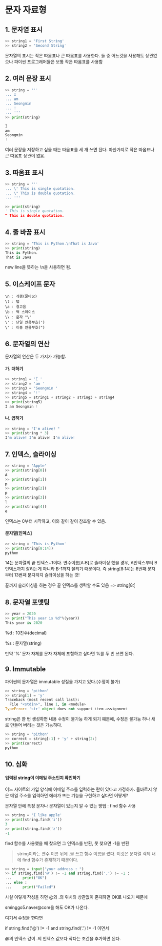 # 문자 자료형
## 1. 문자열 표시

```python
>> string1 = 'First String'
>> string2 = 'Second String'
```

문자열의 표시는 작은 따옴표나 큰 따옴표를 사용한다. 둘 중 어느것을 사용해도 상관없으나 파이썬 프로그래머들은 보통 작은 따옴표를 사용함



## 2. 여러 문장 표시

```python
>> string = '''
... I
... am
... Seongmin
... !
... '''
>> print(string)

I
am
Seongmin
!
```

여러 문장을 저장하고 싶을 때는 따옴표를 세 개 쓰면 된다. 마찬가지로 작은 따옴표나 큰 따옴표 상관이 없음.



## 3. 따옴표 표시

```python
>> string = '''
... \' This is single quotation.
... \" This is double quotation.
... '''

>> print(string)
' This is single quotation.
" This is double quotation.
```



## 4. 줄 바꿈 표시

```python
>> string = 'This is Python.\nThat is Java'
>> print(string)
This is Python.
That is Java
```

new line을 뜻하는 \n을 사용하면 됨.



## 5. 이스케이프 문자

```
\n : 개행(줄바꿈)
\t : 탭
\a : 경고음
\b : 백 스페이스
\\ : 문자 "\"
\' : 단일 인용부호(')
\" : 이중 인용부호(")
```



## 6. 문자열의 연산

문자열의 연산은 두 가지가 가능함.

#### 가.  더하기

```python
>> string1 = 'I '
>> string2 = 'am '
>> string3 = 'Seongmin '
>> string4 = '!'
>> string5 = string1 + string2 + string3 + string4
>> print(string5)
I am Seongmin !
```

#### 나. 곱하기

```python
>> string = "I'm alive! "
>> print(string * 3)
I'm alive! I'm alive! I'm alive! 
```



## 7. 인덱스, 슬라이싱

```python
>> string = 'Apple'
>> print(string[0])
A
>> print(string[1])
p
>> print(string[2])
p
>> print(string[3])
l
>> print(string[4])
e
```

인덱스는 0부터 시작하고, 이와 같이 같이 참조할 수 있음.

#### 문자열[인덱스]

```python
>> string = 'This is Python'
>> print(string[8:14])
python
```

14는 문자열의 끝 인덱스+1이다. 변수이름[A:B]로 슬라이싱 했을 경우, A인덱스부터 B인덱스까지 잘리는게 아니라 B-1까지 잘리기 때문이다. 즉 string[8:14]는 8번째 문자부터 13번째 문자까지 슬라이싱을 하는 것!

끝까지 슬라이싱을 하는 경우 끝 인덱스를 생략할 수도 있음 => string[8:]



## 8. 문자열 포맷팅

```python
>> year = 2020
>> print("This year is %d"%(year))
This year is 2020
```

%d : 10진수(decimal)

%s : 문자열(string)

만약 '%' 문자 자체를 문자 자체에 포함하고 싶다면 %를 두 번 쓰면 된다.



## 9. Immutable

파이썬의 문자열은 immutable 성질을 가지고 있다.(수정이 불가)

```python
>> string = 'pithon'
>> string[1] = 'y'
Traceback (most recent call last):
  File "<stdin>", line 1, in <module>
TypeError: 'str' object does not support item assignment
```

string은 한 번 생성하면 내용 수정이 불가능 하게 되기 떄문에, 수정은 불가능 하나 새로 만들어 버리는 것은 가능하다.

```python
>> string = 'pithon'
>> correct = string[:1] + 'y' + string[2:]
>> print(correct)
python
```



## 10. 심화

#### 입력된 string이 이메일 주소인지 확인하기

어느 사이트의 가입 양식에 이메일 주소를 입력하는 란이 있다고 가정하자. 올바르지 않은 메일 주소를 입력하면 에러가 뜨는 기능을 구현하고 싶다면 어떻게?



문자열 안에 특정 문자나 문자열이 있는지 알 수 있는 방법 : find 함수 사용

```python
>> string = 'I like apple'
>> print(string.find('i'))
3
>> print(string.find('z'))
-1
```

find 함수를 사용했을 때 찾으면 그 인덱스를 반환, 못 찾으면 -1을 반환

> string이라는 변수 이름 뒤에 .을 쓰고 함수 이름을 썼다. 이것은 문자열 객체 내에 find 함수가 존재하기 때문이다. 



```python
>> string = input("your address : ")
>> if string.find('@') != -1 and string.find('.') != -1 : 
...		print("OK")
...	else :
...		print("Failed")
```

사실 이렇게 작성을 하면 @와 .의 위치와 상관없이 존재하면 OK로 나오기 때문에

sminggo5.naver@com을 해도 OK가 나온다.

여기서 수정을 한다면

if string.find('@') != -1 and string.find('.') != -1 이면서

@의 인덱스 값이 .의 인덱스 값보다 작다는 조건을 추가하면 된다.